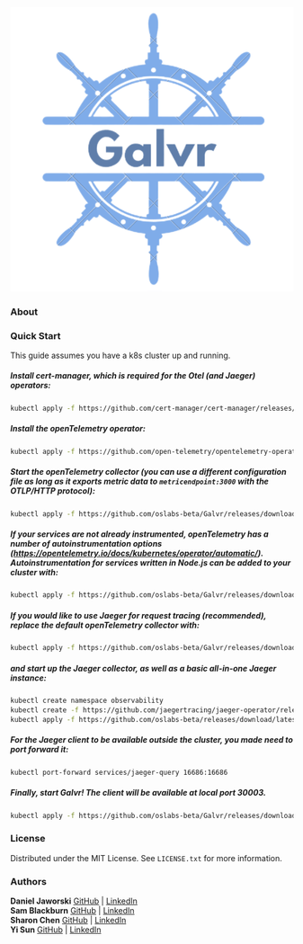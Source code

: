![Galvr](./client/public/Galvr.png)

### About

### Quick Start

This guide assumes you have a k8s cluster up and running.

##### Install cert-manager, which is required for the Otel (and Jaeger) operators:

```sh
kubectl apply -f https://github.com/cert-manager/cert-manager/releases/download/v1.11.0/cert-manager.yaml
```

##### Install the openTelemetry operator:

```sh
kubectl apply -f https://github.com/open-telemetry/opentelemetry-operator/releases/latest/download/opentelemetry-operator.yaml
```

##### Start the openTelemetry collector (you can use a different configuration file as long as it exports metric data to `metricendpoint:3000` with the OTLP/HTTP protocol):

```sh
kubectl apply -f https://github.com/oslabs-beta/Galvr/releases/download/latest/otelCol.yaml
```

##### If your services are not already instrumented, openTelemetry has a number of autoinstrumentation options (https://opentelemetry.io/docs/kubernetes/operator/automatic/). Autoinstrumentation for services written in Node.js can be added to your cluster with:

```sh
kubectl apply -f https://github.com/oslabs-beta/Galvr/releases/download/latest/otelNode.yaml
```

##### If you would like to use Jaeger for request tracing (recommended), replace the default openTelemetry collector with:

```sh
kubectl apply -f https://github.com/oslabs-beta/Galvr/releases/download/latest/otelCol-jaeger.yaml
```

##### and start up the Jaeger collector, as well as a basic all-in-one Jaeger instance:

```sh
kubectl create namespace observability
kubectl create -f https://github.com/jaegertracing/jaeger-operator/releases/download/v1.45.0/jaeger-operator.yaml -n observability
kubectl apply -f https://github.com/oslabs-beta/releases/download/latest/jaeger.yaml
```

##### For the Jaeger client to be available outside the cluster, you made need to port forward it:

```sh
kubectl port-forward services/jaeger-query 16686:16686
```

##### Finally, start Galvr! The client will be available at local port 30003.

```sh
kubectl apply -f https://github.com/oslabs-beta/Galvr/releases/download/latest/galvr.yml
```

### License

Distributed under the MIT License. See `LICENSE.txt` for more information.

### Authors

**Daniel Jaworski** [GitHub](https://github.com/Djaworski1) | [LinkedIn](https://www.linkedin.com/in/jaworskidaniel/)  
**Sam Blackburn** [GitHub](https://github.com/samrblackburn) | [LinkedIn](https://www.linkedin.com/in/samrblackburn/)  
**Sharon Chen** [GitHub](https://github.com/sc1272) | [LinkedIn](https://www.linkedin.com/in/sharonjchen/)  
**Yi Sun** [GitHub](https://github.com/YiSun88) | [LinkedIn](https://www.linkedin.com/in/yi-sun-swe/)
